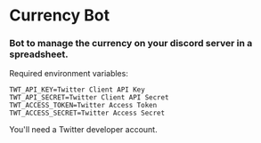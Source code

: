 # Currency Bot
### Bot to manage the currency on your discord server in a spreadsheet.

Required environment variables:
```
TWT_API_KEY=Twitter Client API Key
TWT_API_SECRET=Twitter Client API Secret
TWT_ACCESS_TOKEN=Twitter Access Token
TWT_ACCESS_SECRET=Twitter Access Secret
```
You'll need a Twitter developer account.
